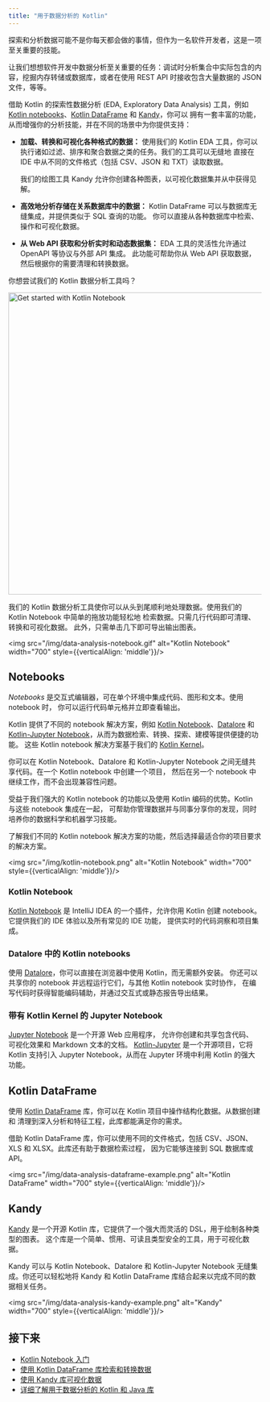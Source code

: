 ```yaml
---
title: "用于数据分析的 Kotlin"
---
```

探索和分析数据可能不是你每天都会做的事情，但作为一名软件开发者，这是一项至关重要的技能。

让我们想想软件开发中数据分析至关重要的任务：调试时分析集合中实际包含的内容，挖掘内存转储或数据库，或者在使用 REST API 时接收包含大量数据的 JSON 文件，等等。

借助 Kotlin 的探索性数据分析 (EDA, Exploratory Data Analysis) 工具，例如 [Kotlin notebooks](#notebooks)、[Kotlin DataFrame](#kotlin-dataframe) 和 [Kandy](#kandy)，你可以
拥有一套丰富的功能，从而增强你的分析技能，并在不同的场景中为你提供支持：

* **加载、转换和可视化各种格式的数据：** 使用我们的 Kotlin EDA 工具，你可以执行诸如过滤、排序和聚合数据之类的任务。我们的工具可以无缝地
直接在 IDE 中从不同的文件格式（包括 CSV、JSON 和 TXT）读取数据。

    我们的绘图工具 Kandy 允许你创建各种图表，以可视化数据集并从中获得见解。

* **高效地分析存储在关系数据库中的数据：** Kotlin DataFrame 可以与数据库无缝集成，并提供类似于 SQL 查询的功能。
你可以直接从各种数据库中检索、操作和可视化数据。

* **从 Web API 获取和分析实时和动态数据集：** EDA 工具的灵活性允许通过 OpenAPI 等协议与外部 API 集成。
此功能可帮助你从 Web API 获取数据，然后根据你的需要清理和转换数据。

你想尝试我们的 Kotlin 数据分析工具吗？

<a href="get-started-with-kotlin-notebooks"><img src="/img/kotlin-notebooks-button.svg" width="600" alt="Get started with Kotlin Notebook" /></a>

我们的 Kotlin 数据分析工具使你可以从头到尾顺利地处理数据。使用我们的 Kotlin Notebook 中简单的拖放功能轻松地
检索数据。只需几行代码即可清理、转换和可视化数据。
此外，只需单击几下即可导出输出图表。

<img src="/img/data-analysis-notebook.gif" alt="Kotlin Notebook" width="700" style={{verticalAlign: 'middle'}}/>

## Notebooks

_Notebooks_ 是交互式编辑器，可在单个环境中集成代码、图形和文本。使用 notebook 时，
你可以运行代码单元格并立即查看输出。

Kotlin 提供了不同的 notebook 解决方案，例如 [Kotlin Notebook](#kotlin-notebook)、[Datalore](#kotlin-notebooks-in-datalore) 和
[Kotlin-Jupyter Notebook](#jupyter-notebook-with-kotlin-kernel)，从而为数据检索、转换、探索、建模等提供便捷的功能。
这些 Kotlin notebook 解决方案基于我们的 [Kotlin Kernel](https://github.com/Kotlin/kotlin-jupyter)。

你可以在 Kotlin Notebook、Datalore 和 Kotlin-Jupyter Notebook 之间无缝共享代码。在一个 Kotlin notebook 中创建一个项目，
然后在另一个 notebook 中继续工作，而不会出现兼容性问题。

受益于我们强大的 Kotlin notebook 的功能以及使用 Kotlin 编码的优势。Kotlin 与这些 notebook 集成在一起，
可帮助你管理数据并与同事分享你的发现，同时培养你的数据科学和机器学习技能。

了解我们不同的 Kotlin notebook 解决方案的功能，然后选择最适合你的项目要求的解决方案。

<img src="/img/kotlin-notebook.png" alt="Kotlin Notebook" width="700" style={{verticalAlign: 'middle'}}/>

### Kotlin Notebook

[Kotlin Notebook](kotlin-notebook-overview) 是 IntelliJ IDEA 的一个插件，允许你用 Kotlin 创建 notebook。它提供我们的 IDE 体验以及所有常见的 IDE 功能，
提供实时的代码洞察和项目集成。

### Datalore 中的 Kotlin notebooks

使用 [Datalore](https://datalore.jetbrains.com/)，你可以直接在浏览器中使用 Kotlin，而无需额外安装。
你还可以共享你的 notebook 并远程运行它们，与其他 Kotlin notebook 实时协作，
在编写代码时获得智能编码辅助，并通过交互式或静态报告导出结果。

### 带有 Kotlin Kernel 的 Jupyter Notebook

[Jupyter Notebook](https://jupyter.org/) 是一个开源 Web 应用程序，
允许你创建和共享包含代码、
可视化效果和 Markdown 文本的文档。
[Kotlin-Jupyter](https://github.com/Kotlin/kotlin-jupyter) 是一个开源项目，它将 Kotlin
支持引入 Jupyter Notebook，从而在 Jupyter 环境中利用 Kotlin 的强大功能。

## Kotlin DataFrame

使用 [Kotlin DataFrame](https://kotlin.github.io/dataframe/overview.html) 库，你可以在 Kotlin 项目中操作结构化数据。从数据创建和
清理到深入分析和特征工程，此库都能满足你的需求。

借助 Kotlin DataFrame 库，你可以使用不同的文件格式，包括 CSV、JSON、XLS 和 XLSX。此库还有助于数据检索过程，
因为它能够连接到 SQL 数据库或 API。

<img src="/img/data-analysis-dataframe-example.png" alt="Kotlin DataFrame" width="700" style={{verticalAlign: 'middle'}}/>

## Kandy

[Kandy](https://kotlin.github.io/kandy/welcome.html) 是一个开源 Kotlin 库，它提供了一个强大而灵活的 DSL，用于绘制各种类型的图表。
这个库是一个简单、惯用、可读且类型安全的工具，用于可视化数据。

Kandy 可以与 Kotlin Notebook、Datalore 和 Kotlin-Jupyter Notebook 无缝集成。你还可以轻松地将 Kandy 和
Kotlin DataFrame 库结合起来以完成不同的数据相关任务。

<img src="/img/data-analysis-kandy-example.png" alt="Kandy" width="700" style={{verticalAlign: 'middle'}}/>

## 接下来

* [Kotlin Notebook 入门](get-started-with-kotlin-notebooks)
* [使用 Kotlin DataFrame 库检索和转换数据](data-analysis-work-with-data-sources)
* [使用 Kandy 库可视化数据](data-analysis-visualization)
* [详细了解用于数据分析的 Kotlin 和 Java 库](data-analysis-libraries)